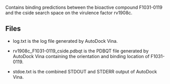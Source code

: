 Contains binding predictions between the bioactive compound F1031-0119 and the cside search space on the virulence factor rv1908c.

## Files

- log.txt is the log file generated by AutoDock Vina.

- rv1908c_F1031-0119_cside.pdbqt is the PDBQT file generated by AutoDock Vina containing the orientation and binding location of F1031-0119.

- stdoe.txt is the combined STDOUT and STDERR output of AutoDock Vina.

